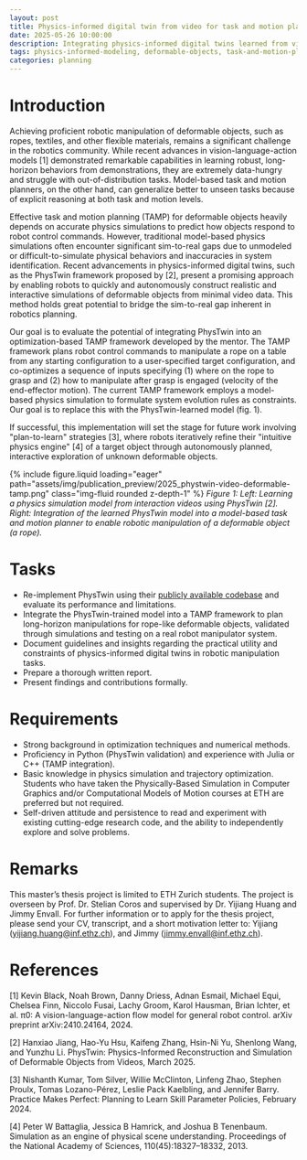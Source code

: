 ```yaml
---
layout: post
title: Physics-informed digital twin from video for task and motion planning of deformable objects
date: 2025-05-26 10:00:00
description: Integrating physics-informed digital twins learned from videos into optimization-based TAMP frameworks for manipulating deformable objects.
tags: physics-informed-modeling, deformable-objects, task-and-motion-planning, simulation
categories: planning
---
```


# Introduction

Achieving proficient robotic manipulation of deformable objects, such as ropes, textiles, and other flexible materials, remains a significant challenge in the robotics community. While recent advances in vision-language-action models [1] demonstrated remarkable capabilities in learning robust, long-horizon behaviors from demonstrations, they are extremely data-hungry and struggle with out-of-distribution tasks. Model-based task and motion planners, on the other hand, can generalize better to unseen tasks because of explicit reasoning at both task and motion levels.

Effective task and motion planning (TAMP) for deformable objects heavily depends on accurate physics simulations to predict how objects respond to robot control commands. However, traditional model-based physics simulations often encounter significant sim-to-real gaps due to unmodeled or difficult-to-simulate physical behaviors and inaccuracies in system identification. Recent advancements in physics-informed digital twins, such as the PhysTwin framework proposed by [2], present a promising approach by enabling robots to quickly and autonomously construct realistic and interactive simulations of deformable objects from minimal video data. This method holds great potential to bridge the sim-to-real gap inherent in robotics planning.

Our goal is to evaluate the potential of integrating PhysTwin into an optimization-based TAMP framework developed by the mentor. The TAMP framework plans robot control commands to manipulate a rope on a table from any starting configuration to a user-specified target configuration, and co-optimizes a sequence of inputs specifying (1) where on the rope to grasp and (2) how to manipulate after grasp is engaged (velocity of the end-effector motion). The current TAMP framework employs a model-based physics simulation to formulate system evolution rules as constraints. Our goal is to replace this with the PhysTwin-learned model (fig. 1).

If successful, this implementation will set the stage for future work involving "plan-to-learn" strategies [3], where robots iteratively refine their "intuitive physics engine" [4] of a target object through autonomously planned, interactive exploration of unknown deformable objects.

{% include figure.liquid loading="eager" path="assets/img/publication_preview/2025_phystwin-video-deformable-tamp.png" class="img-fluid rounded z-depth-1" %}
*Figure 1: Left: Learning a physics simulation model from interaction videos using PhysTwin [2]. Right: Integration of the learned PhysTwin model into a model-based task and motion planner to enable robotic manipulation of a deformable object (a rope).*

# Tasks

- Re-implement PhysTwin using their [publicly available codebase](https://github.com/Jianghanxiao/PhysTwin) and evaluate its performance and limitations.
- Integrate the PhysTwin-trained model into a TAMP framework to plan long-horizon manipulations for rope-like deformable objects, validated through simulations and testing on a real robot manipulator system.
- Document guidelines and insights regarding the practical utility and constraints of physics-informed digital twins in robotic manipulation tasks.
- Prepare a thorough written report.
- Present findings and contributions formally.

# Requirements

- Strong background in optimization techniques and numerical methods.
- Proficiency in Python (PhysTwin validation) and experience with Julia or C++ (TAMP integration).
- Basic knowledge in physics simulation and trajectory optimization. Students who have taken the Physically-Based Simulation in Computer Graphics and/or Computational Models of Motion courses at ETH are preferred but not required.
- Self-driven attitude and persistence to read and experiment with existing cutting-edge research code, and the ability to independently explore and solve problems.

# Remarks

This master’s thesis project is limited to ETH Zurich students. The project is overseen by Prof. Dr. Stelian Coros and supervised by Dr. Yijiang Huang and Jimmy Envall. For further information or to apply for the thesis project, please send your CV, transcript, and a short motivation letter to: Yijiang (yijiang.huang@inf.ethz.ch), and Jimmy (jimmy.envall@inf.ethz.ch).

# References

[1] Kevin Black, Noah Brown, Danny Driess, Adnan Esmail, Michael Equi, Chelsea Finn, Niccolo Fusai, Lachy Groom, Karol Hausman, Brian Ichter, et al. π0: A vision-language-action flow model for general robot control. arXiv preprint arXiv:2410.24164, 2024.

[2] Hanxiao Jiang, Hao-Yu Hsu, Kaifeng Zhang, Hsin-Ni Yu, Shenlong Wang, and Yunzhu Li. PhysTwin: Physics-Informed Reconstruction and Simulation of Deformable Objects from Videos, March 2025.

[3] Nishanth Kumar, Tom Silver, Willie McClinton, Linfeng Zhao, Stephen Proulx, Tomas Lozano-Pérez, Leslie Pack Kaelbling, and Jennifer Barry. Practice Makes Perfect: Planning to Learn Skill Parameter Policies, February 2024.

[4] Peter W Battaglia, Jessica B Hamrick, and Joshua B Tenenbaum. Simulation as an engine of physical scene understanding. Proceedings of the National Academy of Sciences, 110(45):18327–18332, 2013.
